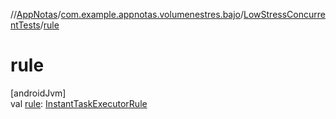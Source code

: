 //[AppNotas](../../../index.md)/[com.example.appnotas.volumenestres.bajo](../index.md)/[LowStressConcurrentTests](index.md)/[rule](rule.md)

# rule

[androidJvm]\
val [rule](rule.md): [InstantTaskExecutorRule](https://developer.android.com/reference/kotlin/androidx/arch/core/executor/testing/InstantTaskExecutorRule.html)
